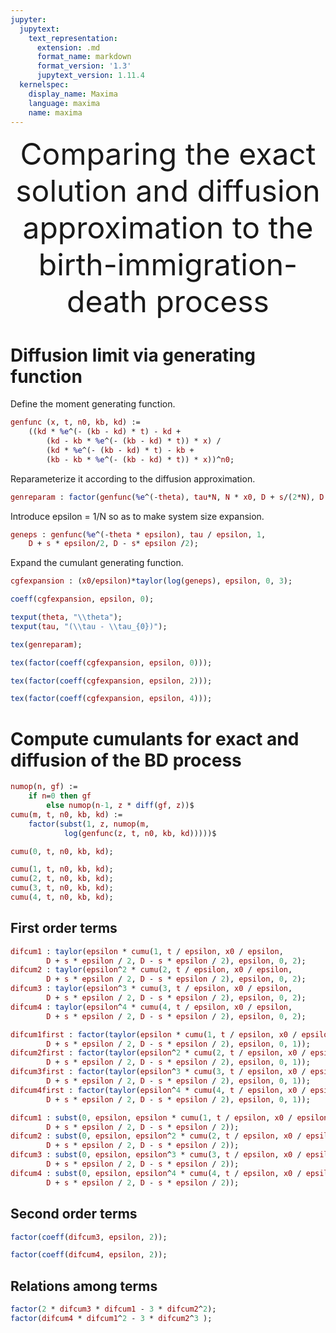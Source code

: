 ```yaml
---
jupyter:
  jupytext:
    text_representation:
      extension: .md
      format_name: markdown
      format_version: '1.3'
      jupytext_version: 1.11.4
  kernelspec:
    display_name: Maxima
    language: maxima
    name: maxima
---
```


<center><font size="+4">Comparing the exact solution and diffusion approximation to the birth-immigration-death process</font></center>


# Diffusion limit via generating function


Define the moment generating function.

```maxima tags=[]
genfunc (x, t, n0, kb, kd) := 
    ((kd * %e^(- (kb - kd) * t) - kd + 
        (kd - kb * %e^(- (kb - kd) * t)) * x) / 
        (kd * %e^(- (kb - kd) * t) - kb + 
        (kb - kb * %e^(- (kb - kd) * t)) * x))^n0;
```

Reparameterize it according to the diffusion approximation.

```maxima tags=[]
genreparam : factor(genfunc(%e^(-theta), tau*N, N * x0, D + s/(2*N), D - s/(2*N)));
```

Introduce epsilon = 1/N so as to make system size expansion.

```maxima tags=[]
geneps : genfunc(%e^(-theta * epsilon), tau / epsilon, 1, 
    D + s * epsilon/2, D - s* epsilon /2);
```

Expand the cumulant generating function.

```maxima tags=[]
cgfexpansion : (x0/epsilon)*taylor(log(geneps), epsilon, 0, 3);
```

```maxima
coeff(cgfexpansion, epsilon, 0);
```

```maxima
texput(theta, "\\theta");
texput(tau, "(\\tau - \\tau_{0})");
```

```maxima
tex(genreparam);
```

```maxima
tex(factor(coeff(cgfexpansion, epsilon, 0)));
```

```maxima
tex(factor(coeff(cgfexpansion, epsilon, 2)));
```

```maxima
tex(factor(coeff(cgfexpansion, epsilon, 4)));
```

# Compute cumulants for exact and diffusion of the BD process

```maxima tags=[]
numop(n, gf) := 
    if n=0 then gf
        else numop(n-1, z * diff(gf, z))$
cumu(m, t, n0, kb, kd) := 
    factor(subst(1, z, numop(m, 
            log(genfunc(z, t, n0, kb, kd)))))$
```

```maxima tags=[]
cumu(0, t, n0, kb, kd);
```

```maxima tags=[]
cumu(1, t, n0, kb, kd);
cumu(2, t, n0, kb, kd);
cumu(3, t, n0, kb, kd);
cumu(4, t, n0, kb, kd);
```

## First order terms

```maxima tags=[]
difcum1 : taylor(epsilon * cumu(1, t / epsilon, x0 / epsilon, 
        D + s * epsilon / 2, D - s * epsilon / 2), epsilon, 0, 2);
difcum2 : taylor(epsilon^2 * cumu(2, t / epsilon, x0 / epsilon, 
        D + s * epsilon / 2, D - s * epsilon / 2), epsilon, 0, 2);
difcum3 : taylor(epsilon^3 * cumu(3, t / epsilon, x0 / epsilon, 
        D + s * epsilon / 2, D - s * epsilon / 2), epsilon, 0, 2);
difcum4 : taylor(epsilon^4 * cumu(4, t / epsilon, x0 / epsilon, 
        D + s * epsilon / 2, D - s * epsilon / 2), epsilon, 0, 2);
```

```maxima tags=[]
difcum1first : factor(taylor(epsilon * cumu(1, t / epsilon, x0 / epsilon, 
        D + s * epsilon / 2, D - s * epsilon / 2), epsilon, 0, 1));
difcum2first : factor(taylor(epsilon^2 * cumu(2, t / epsilon, x0 / epsilon, 
        D + s * epsilon / 2, D - s * epsilon / 2), epsilon, 0, 1));
difcum3first : factor(taylor(epsilon^3 * cumu(3, t / epsilon, x0 / epsilon, 
        D + s * epsilon / 2, D - s * epsilon / 2), epsilon, 0, 1));
difcum4first : factor(taylor(epsilon^4 * cumu(4, t / epsilon, x0 / epsilon, 
        D + s * epsilon / 2, D - s * epsilon / 2), epsilon, 0, 1));
```

```maxima tags=[]
difcum1 : subst(0, epsilon, epsilon * cumu(1, t / epsilon, x0 / epsilon, 
        D + s * epsilon / 2, D - s * epsilon / 2));
difcum2 : subst(0, epsilon, epsilon^2 * cumu(2, t / epsilon, x0 / epsilon, 
        D + s * epsilon / 2, D - s * epsilon / 2));
difcum3 : subst(0, epsilon, epsilon^3 * cumu(3, t / epsilon, x0 / epsilon, 
        D + s * epsilon / 2, D - s * epsilon / 2));
difcum4 : subst(0, epsilon, epsilon^4 * cumu(4, t / epsilon, x0 / epsilon, 
        D + s * epsilon / 2, D - s * epsilon / 2));
```

<!-- #region tags=[] -->
## Second order terms
<!-- #endregion -->

```maxima tags=[]
factor(coeff(difcum3, epsilon, 2));
```

```maxima tags=[]
factor(coeff(difcum4, epsilon, 2));
```

## Relations among terms

```maxima tags=[]
factor(2 * difcum3 * difcum1 - 3 * difcum2^2);
factor(difcum4 * difcum1^2 - 3 * difcum2^3 );
```
